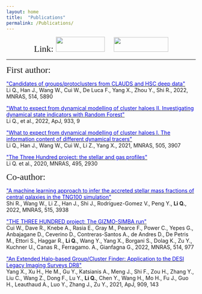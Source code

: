 ```yaml
---
layout: home
title:  "Publications"
permalink: /Publications/
---
```


<!-- <font size="5" face="黑体">ADS library</font> -->
<center>
<font size="5" face="黑体">Link:   
    <a href="https://ui.adsabs.harvard.edu/search/filter_database_fq_database=AND&filter_database_fq_database=database%3A%22astronomy%22&fq=%7B!type%3Daqp%20v%3D%24fq_database%7D&fq_database=(database%3A%22astronomy%22)&q=%3Dauthor%3A%22Li%2C%20Qingyang%22&sort=date%20desc%2C%20bibcode%20desc&p_=0"><img width="130" height="40" src="../images/ads.png"></a> &ensp;   
    <a href="https://scholar.google.com/citations?user=mqE3PEcAAAAJ&hl=zh-CN"><img width="145" height="39" src="../images/google.png"></a>
</font>
</center>

--------------------------------------------------------------------
 
<font size="5" face="黑体">First author:</font>

[<font color="#0000dd">"Candidates of groups/protoclusters from CLAUDS and HSC deep data"</font>](https://iopscience.iop.org/article/10.3847/1538-4357/ac6e69)<br>
Li Q., Han J., Wang W., Cui W., De Luca F., Yang X., Zhou Y., Shi R., 2022, MNRAS, 514, 5890
 
[<font color="#0000dd">"What to expect from dynamical modelling of cluster haloes II. Investigating dynamical state indicators with Random Forest"</font>](https://academic.oup.com/mnras/article/514/4/5890/6617653)<br>
Li Q., et al., 2022, ApJ, 933, 9
 
[<font color="#0000dd">"What to expect from dynamical modelling of cluster haloes I. The information content of different dynamical tracers"</font>](https://doi.org/10.1093/mnras/stab1633)<br>
Li Q., Han J., Wang W., Cui W., Li Z., Yang X., 2021, MNRAS, 505, 3907
  
[<font color="#0000dd">"The Three Hundred project: the stellar and gas profiles"</font>](https://academic.oup.com/mnras/article/495/3/2930/5841289)<br>
Li Q. et al., 2020, MNRAS, 495, 2930



<font size="5" face="黑体">Co-author:</font>

[<font color="#0000dd">"A machine learning approach to infer the accreted stellar mass fractions of central galaxies in the TNG100 simulation"</font>](https://ui.adsabs.harvard.edu/abs/2022MNRAS.515.3938S)<br>
Shi R., Wang W., Li Z., Han J., Shi J., Rodriguez-Gomez V., Peng Y., **Li Q.**, 2022, MNRAS, 515, 3938

[<font color="#0000dd">"THE THREE HUNDRED project: The GIZMO-SIMBA run"</font>](https://ui.adsabs.harvard.edu/abs/2022MNRAS.514..977C)<br>
Cui W., Dave R., Knebe A., Rasia E., Gray M., Pearce F., Power C., Yepes G., Anbajagane D., Ceverino D., Contreras-Santos A., de Andres D., De Petris M., Ettori S., Haggar R., **Li Q.**, Wang Y., Yang X., Borgani S., Dolag K., Zu Y., Kuchner U., Canas R., Ferragamo. A., Gianfagna G., 2022, MNRAS, 514, 977

[<font color="#0000dd">"An Extended Halo-based Group/Cluster Finder: Application to the DESI Legacy Imaging Surveys DR8"</font>](https://ui.adsabs.harvard.edu/abs/2021ApJ...909..143Y)<br>
Yang X., Xu H., He M., Gu Y., Katsianis A., Meng J., Shi F., Zou H., Zhang Y., Liu C., Wang Z., Dong F., Lu Y., **Li Q.**, Chen Y., Wang H., Mo H., Fu J., Guo H., Leauthaud A., Luo Y., Zhang J., Zu Y., 2021, ApJ, 909, 143